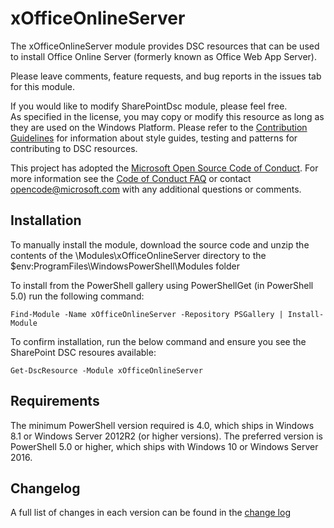 # xOfficeOnlineServer

The xOfficeOnlineServer module provides DSC resources that can be used to install Office Online 
Server (formerly known as Office Web App Server). 

Please leave comments, feature requests, and bug reports in the issues tab for this module.

If you would like to modify SharePointDsc module, please feel free.  
As specified in the license, you may copy or modify this resource as long as they are used on the Windows Platform.
Please refer to the [Contribution Guidelines](https://github.com/PowerShell/DscResources/blob/master/CONTRIBUTING.md) for information about style guides, testing and patterns for contributing to DSC resources.

This project has adopted the [Microsoft Open Source Code of Conduct](https://opensource.microsoft.com/codeofconduct/).
For more information see the [Code of Conduct FAQ](https://opensource.microsoft.com/codeofconduct/faq/) or contact [opencode@microsoft.com](mailto:opencode@microsoft.com) with any additional questions or comments.

## Installation

To manually install the module, download the source code and unzip the contents of the \Modules\xOfficeOnlineServer directory to the $env:ProgramFiles\WindowsPowerShell\Modules folder 

To install from the PowerShell gallery using PowerShellGet (in PowerShell 5.0) run the following command:

    Find-Module -Name xOfficeOnlineServer -Repository PSGallery | Install-Module

To confirm installation, run the below command and ensure you see the SharePoint DSC resoures available:

    Get-DscResource -Module xOfficeOnlineServer

## Requirements 

The minimum PowerShell version required is 4.0, which ships in Windows 8.1 or Windows Server 2012R2 (or higher versions).
The preferred version is PowerShell 5.0 or higher, which ships with Windows 10 or Windows Server 2016. 

## Changelog

A full list of changes in each version can be found in the [change log](CHANGELOG.md)

